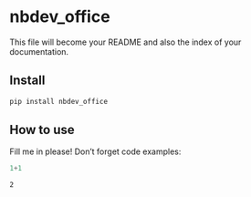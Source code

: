 # nbdev_office

<!-- WARNING: THIS FILE WAS AUTOGENERATED! DO NOT EDIT! -->

This file will become your README and also the index of your
documentation.

## Install

``` sh
pip install nbdev_office
```

## How to use

Fill me in please! Don’t forget code examples:

``` python
1+1
```

    2
